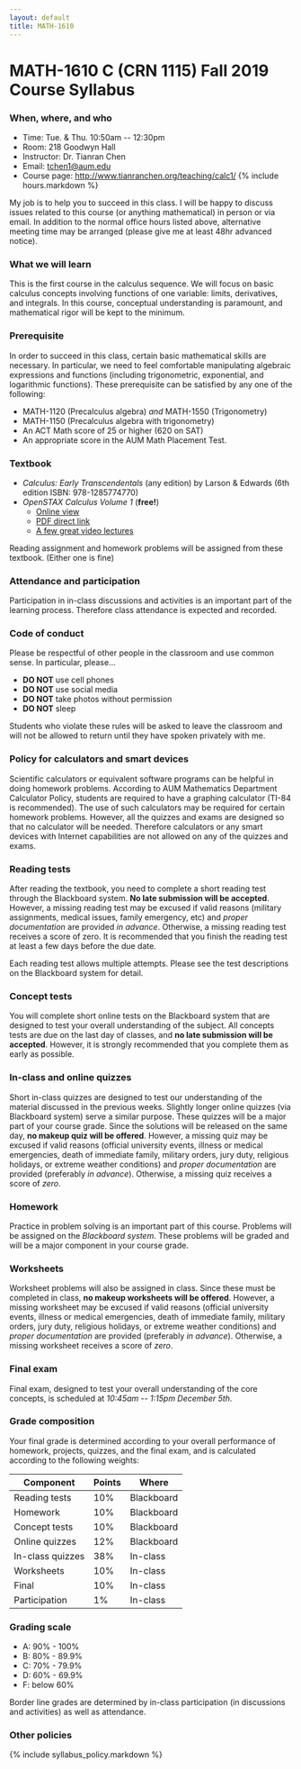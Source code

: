 ```yaml
---
layout: default
title: MATH-1610
---
```


# MATH-1610 C (CRN 1115) Fall 2019 Course Syllabus

### When, where, and who

* Time: Tue. & Thu. 10:50am -- 12:30pm
* Room: 218 Goodwyn Hall
* Instructor: Dr. Tianran Chen
* Email: <tchen1@aum.edu>
* Course page: <http://www.tianranchen.org/teaching/calc1/>
{% include hours.markdown %}

My job is to help you to succeed in this class.
I will be happy to discuss issues related to this course
(or anything mathematical) in person or via email.
In addition to the normal office hours listed above,
alternative meeting time may be arranged
(please give me at least 48hr advanced notice).

### What we will learn

This is the first course in the calculus sequence.
We will focus on basic calculus concepts involving functions of one variable:
limits, derivatives, and integrals.
In this course, conceptual understanding is paramount,
and mathematical rigor will be kept to the minimum.

### Prerequisite

In order to succeed in this class, certain basic mathematical skills are necessary.
In particular, we need to feel comfortable manipulating algebraic expressions
and functions (including trigonometric, exponential, and logarithmic functions).
These prerequisite can be satisfied by any one of the following:

* MATH-1120 (Precalculus algebra) _and_ MATH-1550 (Trigonometry)
* MATH-1150 (Precalculus algebra with trigonometry)
* An ACT Math score of 25 or higher (620 on SAT)
* An appropriate score in the AUM Math Placement Test.

### Textbook

- _Calculus: Early Transcendentals_ (any edition) by Larson & Edwards
  (6th edition ISBN: 978-1285774770)
- _OpenSTAX Calculus Volume 1_ (__free!__)
    * [Online view](https://openstax.org/details/books/calculus-volume-1)
    * [PDF direct link](https://d3bxy9euw4e147.cloudfront.net/oscms-prodcms/media/documents/CalculusVolume1-OP.pdf)
    * [A few great video lectures](https://ocw.mit.edu/resources/res-18-005-highlights-of-calculus-spring-2010/highlights_of_calculus/big-picture-of-calculus/)

Reading assignment and homework problems will be assigned from these textbook.
(Either one is fine)

### Attendance and participation

Participation in in-class discussions and activities is an important part
of the learning process.
Therefore class attendance is expected and recorded.

### Code of conduct

Please be respectful of other people in the classroom and use common sense.
In particular, please...

* __DO NOT__ use cell phones
* __DO NOT__ use social media
* __DO NOT__ take photos without permission
* __DO NOT__ sleep

Students who violate these rules will be asked to leave the classroom
and will not be allowed to return until they have spoken privately with me.

### Policy for calculators and smart devices

Scientific calculators or equivalent software programs can be helpful in
doing homework problems.
According to AUM Mathematics Department Calculator Policy,
students are required to have a graphing calculator
(TI-84 is recommended).
The use of such calculators may be required for certain homework problems.
However, all the quizzes and exams are designed so that no calculator will be needed.
Therefore calculators or any smart devices with Internet capabilities
are not allowed on any of the quizzes and exams.

### Reading tests

After reading the textbook, you need to complete a short reading test
through the Blackboard system.
__No late submission will be accepted__.
However, a missing reading test may be excused if valid reasons
(military assignments, medical issues, family emergency, etc)
and _proper documentation_ are provided _in advance_.
Otherwise, a missing reading test receives a score of zero.
It is recommended that you finish the reading test at least a few days
before the due date.

Each reading test allows multiple attempts.
Please see the test descriptions on the Blackboard system for detail.

### Concept tests

You will complete short online tests on the Blackboard system
that are designed to test your overall understanding of the subject.
All concepts tests are due on the last day of classes,
and __no late submission will be accepted__.
However, it is strongly recommended that you complete them as early as possible.

### In-class and online quizzes

Short in-class quizzes are designed
to test our understanding of the material discussed in the previous weeks.
Slightly longer online quizzes (via Blackboard system) serve a similar purpose.
These quizzes will be a major part of your course grade.
Since the solutions will be released on the same day,
__no makeup quiz will be offered__.
However, a missing quiz may be excused if valid reasons
(official university events, illness or medical emergencies,
death of immediate family, military orders, jury duty,
religious holidays, or extreme weather conditions)
and _proper documentation_ are provided (preferably _in advance_).
Otherwise, a missing quiz receives a score of _zero_.

### Homework

Practice in problem solving is an important part of this course.
Problems will be assigned on the _Blackboard system_.
These problems will be graded and will be a major component
in your course grade.

### Worksheets

Worksheet problems will also be assigned in class.
Since these must be completed in class,
__no makeup worksheets will be offered__.
However, a missing worksheet may be excused if valid reasons
(official university events, illness or medical emergencies,
death of immediate family, military orders, jury duty,
religious holidays, or extreme weather conditions)
and _proper documentation_ are provided (preferably _in advance_).
Otherwise, a missing worksheet receives a score of _zero_.

### Final exam

Final exam, designed to test your overall understanding of the core concepts, 
is scheduled at _10:45am -- 1:15pm December 5th_.

### Grade composition

Your final grade is determined according to your overall performance of
homework, projects, quizzes, and the final exam,
and is calculated according to the following weights:

| Component        | Points | Where      |
|------------------|--------|------------|
| Reading tests    |  10%   | Blackboard |
| Homework         |  10%   | Blackboard |
| Concept tests    |  10%   | Blackboard |
| Online quizzes   |  12%   | Blackboard |
| In-class quizzes |  38%   | In-class   |
| Worksheets       |  10%   | In-class   |
| Final            |  10%   | In-class   |
| Participation    |   1%   | In-class   |

### Grading scale

* A: 90% - 100%
* B: 80% - 89.9%
* C: 70% - 79.9%
* D: 60% - 69.9%
* F: below 60%

Border line grades are determined by in-class participation
(in discussions and activities) as well as attendance.

### Other policies

{% include syllabus_policy.markdown %}
